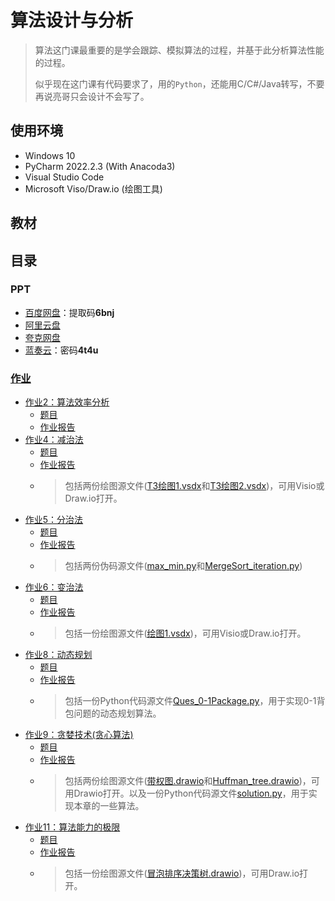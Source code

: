 # 算法设计与分析

> 算法这门课最重要的是学会跟踪、模拟算法的过程，并基于此分析算法性能的过程。
>
> 似乎现在这门课有代码要求了，用的`Python`，还能用C/C#/Java转写，不要再说亮哥只会设计不会写了。

## 使用环境

* Windows 10
* PyCharm 2022.2.3 (With Anacoda3)
* Visual Studio Code
* Microsoft Viso/Draw.io (绘图工具)

## 教材

## 目录

### PPT

* [百度网盘](https://pan.baidu.com/s/1tPHj7O0QiYf-CDLsgCUiWA?pwd=6bnj)：提取码**6bnj**
* [阿里云盘](https://www.aliyundrive.com/s/opQzEBBjF1D)
* [夸克网盘](https://pan.quark.cn/s/68b3bbcb261d)
* [蓝奏云](https://steven-zhl.lanzoul.com/b04e73lni)：密码**4t4u**

### [作业](./Homework)

* [作业2：算法效率分析](./Homework/Hwk2)
  * [题目](./Homework/Hwk2/第2章_习题_算法效率分析基础.pdf)
  * [作业报告](./Homework/Hwk2/Report.docx)
* [作业4：减治法](./Homework/Hwk4)
  * [题目](./Homework/Hwk4/第4章_习题_减治法.pdf)
  * [作业报告](./Homework/Hwk4/Report.docx)
  * > 包括两份绘图源文件([T3绘图1.vsdx](./Homework/Hwk4/T3绘图1.vsdx)和[T3绘图2.vsdx](./Homework/Hwk4/T3绘图2.vsdx))，可用Visio或Draw.io打开。
* [作业5：分治法](./Homework/Hwk5)
  * [题目](./Homework/Hwk5/第5章_习题_分治法.pdf)
  * [作业报告](./Homework/Hwk5/Report.docx)
  * > 包括两份伪码源文件([max_min.py](./Homework/Hwk5/max_min.py)和[MergeSort_iteration.py](./Homework/Hwk5/MergeSort_iteration.py))
* [作业6：变治法](./Homework/Hwk6)
  * [题目](./Homework/Hwk6/第6章_习题_变治法.pdf)
  * [作业报告](./Homework/Hwk6/Report.docx)
  * > 包括一份绘图源文件([绘图1.vsdx](./Homework/Hwk6/绘图1.vsdx))，可用Visio或Draw.io打开。
* [作业8：动态规划](./Homework/Hwk8)
  * [题目](./Homework/Hwk8/第8章_习题_动态规划.pdf)
  * [作业报告](./Homework/Hwk8/Report.docx)
  * > 包括一份Python代码源文件[Ques_0-1Package.py](./Homework/Hwk8/Ques_0-1Package.py)，用于实现0-1背包问题的动态规划算法。
* [作业9：贪婪技术(贪心算法)](./Homework/Hwk9)
  * [题目](./Homework/Hwk9/第9章_习题_贪婪技术.pdf)
  * [作业报告](./Homework/Hwk9/Report.docx)
  * > 包括两份绘图源文件([带权图.drawio](./Homework/Hwk9/带权图.drawio)和[Huffman_tree.drawio](./Homework/Hwk9/Huffman_tree.drawio))，可用Drawio打开。以及一份Python代码源文件[solution.py](./Homework/Hwk9/solution.py)，用于实现本章的一些算法。
* [作业11：算法能力的极限](./Homework/Hwk11)
  * [题目](./Homework/Hwk11/第11章_习题_算法能力的极限.pdf)
  * [作业报告](./Homework/Hwk11/Report.docx)
  * > 包括一份绘图源文件([冒泡排序决策树.drawio](./Homework/Hwk11/冒泡排序决策树.drawio))，可用Draw.io打开。
